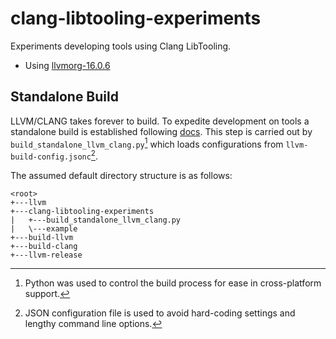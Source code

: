 # clang-libtooling-experiments
Experiments developing tools using Clang LibTooling.

* Using [llvmorg-16.0.6](https://github.com/llvm/llvm-project/tree/llvmorg-16.0.6)

## Standalone Build
LLVM/CLANG takes forever to build. To expedite development on tools a standalone build is established following [docs](https://llvm.org/docs/GettingStarted.html#stand-alone-builds).
This step is carried out by `build_standalone_llvm_clang.py`[^1] which loads configurations from `llvm-build-config.jsonc`[^2].

[^1]: Python was used to control the build process for ease in cross-platform support.
[^2]: JSON configuration file is used to avoid hard-coding settings and lengthy command line options.

The assumed default directory structure is as follows:
```
<root>
+---llvm
+---clang-libtooling-experiments
|   +---build_standalone_llvm_clang.py
|   \---example
+---build-llvm
+---build-clang
+---llvm-release
```
